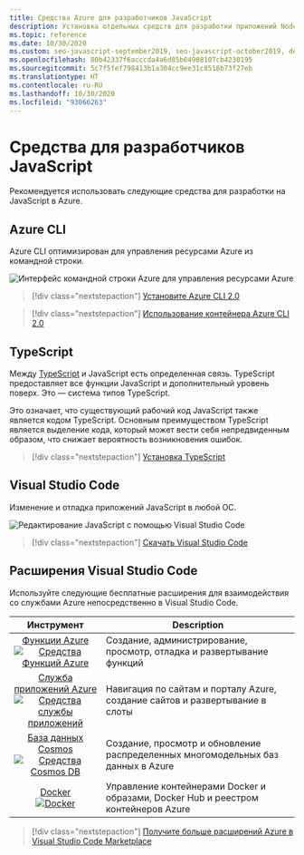 ```yaml
---
title: Средства Azure для разработчиков JavaScript
description: Установка отдельных средств для разработки приложений Node.js и JavaScript в Azure
ms.topic: reference
ms.date: 10/30/2020
ms.custom: seo-javascript-september2019, seo-javascript-october2019, devx-track-js
ms.openlocfilehash: 80b42337f6acccda4a6d85b64908107cb4230195
ms.sourcegitcommit: 5c7f5fef798413b1a304cc9ee31c8518b73f27eb
ms.translationtype: HT
ms.contentlocale: ru-RU
ms.lasthandoff: 10/30/2020
ms.locfileid: "93066263"
---
```

# <a name="tools-for-javascript-developers"></a>Средства для разработчиков JavaScript
Рекомендуется использовать следующие средства для разработки на JavaScript в Azure.

## <a name="azure-cli"></a>Azure CLI
Azure CLI оптимизирован для управления ресурсами Azure из командной строки.

![Интерфейс командной строки Azure для управления ресурсами Azure](media/node-azure-tools/azure-cli.png)
 
> [!div class="nextstepaction"]
> [Установите Azure CLI 2.0](/cli/azure/install-az-cli2)

> [!div class="nextstepaction"]
> [Использование контейнера Azure CLI 2.0](/cli/azure/run-azure-cli-docker)

## <a name="typescript"></a>TypeScript

Между [TypeScript](https://www.typescriptlang.org/) и JavaScript есть определенная связь. TypeScript предоставляет все функции JavaScript и дополнительный уровень поверх. Это — система типов TypeScript.

Это означает, что существующий рабочий код JavaScript также является кодом TypeScript. Основным преимуществом TypeScript является выделение кода, который может вести себя непредвиденным образом, что снижает вероятность возникновения ошибок.

> [!div class="nextstepaction"]
> [Установка TypeScript](https://www.typescriptlang.org/download)


## <a name="visual-studio-code"></a>Visual Studio Code
Изменение и отладка приложений JavaScript в любой ОС.

![Редактирование JavaScript с помощью Visual Studio Code](media/node-azure-tools/visual-studio-code-debug-javascript.png)

> [!div class="nextstepaction"]
> [Скачать Visual Studio Code](https://code.visualstudio.com)

## <a name="visual-studio-code-extensions"></a>Расширения Visual Studio Code
Используйте следующие бесплатные расширения для взаимодействия со службами Azure непосредственно в Visual Studio Code.

| Инструмент | Description  |
|:---------:|---------|
| [Функции Azure](https://marketplace.visualstudio.com/items?itemName=ms-azuretools.vscode-azurefunctions "Ссылка на расширение Функций Azure") <br> [![Средства Функций Azure](media/node-azure-tools/icon-azure-functions.png)](https://marketplace.visualstudio.com/items?itemName=ms-azuretools.vscode-azurefunctions) | Создание, администрирование, просмотр, отладка и развертывание функций|
| [Служба приложений Azure](https://marketplace.visualstudio.com/items?itemName=ms-azuretools.vscode-azureappservice "Ссылка на расширение Службы приложений Azure") <br> [![Средства службы приложений](media/node-azure-tools/icon-azure-app-service.png)](https://marketplace.visualstudio.com/items?itemName=ms-azuretools.vscode-azureappservice) | Навигация по сайтам и порталу Azure, создание сайтов и развертывание в слоты |
| [База данных Cosmos](https://marketplace.visualstudio.com/items?itemName=ms-azuretools.vscode-cosmosdb "Ссылка на расширение Cosmos DB" )  <br> [![Средства Cosmos DB](media/node-azure-tools/icon-cosmos-db.png)](https://marketplace.visualstudio.com/items?itemName=ms-azuretools.vscode-cosmosdb)| Создание, просмотр и обновление распределенных многомодельных баз данных в Azure |
| [Docker](https://marketplace.visualstudio.com/items?itemName=formulahendry.docker-explorer)   <br> [![Docker](media/node-azure-tools/icon-docker.png)](https://marketplace.visualstudio.com/items?itemName=formulahendry.docker-explorer)| Управление контейнерами Docker и образами, Docker Hub и реестром контейнеров Azure |

> [!div class="nextstepaction"]
> [Получите больше расширений Azure в Visual Studio Code Marketplace](https://marketplace.visualstudio.com/search?term=azure&target=VSCode&category=All%20categories&sortBy=Relevance)
